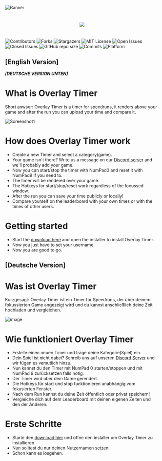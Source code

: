 ![Banner](https://user-images.githubusercontent.com/85057723/182202810-b5b3853c-0aa1-49af-a001-6da8741be3ad.png)
# 
<p align="center">
  <a href="https://github.com/Psenix/OverlayTimer/releases/download/v1.0/OverlayTimer-Installer.exe"><img src="https://raw.githubusercontent.com/hictooth/WildSkies/master/button_download-windows.png" /></a>
</p>

#
![Contributors](https://img.shields.io/github/contributors/Psenix/OverlayTimer.svg?style=for-the-badge)
![Forks](https://img.shields.io/github/forks/Psenix/OverlayTimer.svg?style=for-the-badge)
![Stargazers](https://img.shields.io/github/stars/Psenix/OverlayTimer.svg?style=for-the-badge)
![MIT License](https://img.shields.io/github/license/Psenix/OverlayTimer.svg?style=for-the-badge)
![Open Issues](https://img.shields.io/github/issues-raw/Psenix/OverlayTimer.svg?style=for-the-badge)
![Closed Issues](https://img.shields.io/github/issues-closed-raw/Psenix/OverlayTimer.svg?style=for-the-badge)
![GitHub repo size](https://img.shields.io/github/repo-size/Psenix/OverlayTimer.svg?style=for-the-badge)
![Commits](https://img.shields.io/github/commit-activity/y/Psenix/OverlayTimer.svg?style=for-the-badge)
![Platform](https://img.shields.io/badge/platform-windows-blue.svg?style=for-the-badge)


## [English Version]
***[DEUTSCHE VERSION UNTEN]***
# What is Overlay Timer

Short anwser: Overlay Timer is a timer for speedruns, it renders above your game and after the run you can upload your time and compare it.

![Screenshot1](https://user-images.githubusercontent.com/85057723/182205425-ad7cbb4a-5af8-4daf-b7e0-950a495e5dcc.PNG)

# How does Overlay Timer work

- Create a new Timer and select a category(game). 
- Your game isn´t there? Write us a message on our [Discord server](https://discord.gg/qVhbBrtKzr) and we´ll probably add your game.
- Now you can start/stop the timer with NumPad0 and reset it with NumPad9 if you need to.
- The timer will be rendered over your game.
- The Hotkeys for start/stop/reset work regardless of the focussed window.
- After the run you can save your time publicly or locally!
- Compare yourself on the leaderboard with your own times or with the times of other users.


# Getting started

- Start the [download here](https://github.com/Psenix/OverlayTimer/releases/download/v1.0/OverlayTimer-Installer.exe) and open the installer to install Overlay Timer.
- Now you just have to set your username.
- Now you are good to go. 



## [Deutsche Version]
# Was ist Overlay Timer

Kurzgesagt: Overlay Timer ist ein Timer für Speedruns, der über deinem fokussierten Game angezeigt wird und du kannst anschließlich deine Zeit hochladen und vergleichen.

![image](https://user-images.githubusercontent.com/85057723/182209003-d170b32e-1164-419a-856c-d3490adff56f.png)

# Wie funktioniert Overlay Timer

- Erstelle einen neuen Timer und trage deine Kategorie(Spiel) ein. 
- Dein Spiel ist nicht dabei? Schreib uns auf unseren [Discord Server](https://discord.gg/qVhbBrtKzr) und wir fügen es vemutlich hinzu.
- Nun kannst du den Timer mit NumPad 0 starten/stoppen und mit NumPad 9 zurücksetzen falls nötig.
- Der Timer wird über dem Game gerendert.
- Die Hotkeys für start und stop funktionieren unabhängig vom fokusierten Fenster.
- Nach dem Run kannst du deine Zeit öffentlich oder privat speichern! 
- Vergleiche dich auf dem Leaderboard mit deinen eigenen Zeiten und den der Anderen.

# Erste Schritte 

- Starte den [download hier](https://github.com/Psenix/OverlayTimer/releases/download/v1.0/OverlayTimer-Installer.exe) und öffne den installer um Overlay Timer zu installieren. 
- Nun solltest du nur deinen Nutzernamen setzen.
- Schon kann es losgehen. 
